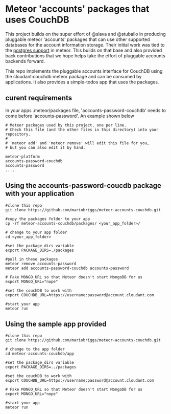 # Meteor 'accounts' packages that uses CouchDB

This project builds on the super effort of @slava and @stubailo in producing pluggable meteor 'accounts' packages that can use other supported databases for the account information storage. Their initial work was tied to the [postgres support](https://github.com/meteor/postgres-packages/tree/master/packages) in meteor. This  builds on that base and also provided back contributions that we hope helps take the effort of pluggable accounts backends forward.

This repo implements the pluggable accounts interface for CouchDB using the cloudant:couchdb meteor package and can be consumed by applications. It also provides a simple-todos app that uses the packages. 

## curent requirements
In your apps .meteor/packages file, 'accounts-password-couchdb' needs to come before 'accounts-password'. An example shown below

``` 
# Meteor packages used by this project, one per line.
# Check this file (and the other files in this directory) into your repository.
#
# 'meteor add' and 'meteor remove' will edit this file for you,
# but you can also edit it by hand.

meteor-platform
accounts-password-couchdb
accounts-password
....
```  

## Using the accounts-password-coucdb package with your application
``` 
#clone this repo
git clone https://github.com/mariobriggs/meteor-accounts-couchdb.git
  
#copy the packages folder to your app
cp -rf meteor-accounts-couchdb/packages/ <your_app_folder>/

# change to your app folder
cd <your_app_folder>

#set the package_dirs variable
export PACKAGE_DIRS=./packages

#pull in these packages
meteor remove accounts-password
meteor add accounts-password-couchdb accounts-password

# Fake MONGO_URL so that Meteor doesn't start MongoDB for us
export MONGO_URL="nope"

#set the couchDB to work with
export COUCHDB_URL=https://username:password@account.cloudant.com

#start your app
meteor run

```  

## Using the sample app provided
``` 
#clone this repo
git clone https://github.com/mariobriggs/meteor-accounts-couchdb.git

# change to the app folder
cd meteor-accounts-couchdb/app

#set the package_dirs variable
export PACKAGE_DIRS=../packages

#set the couchDB to work with
export COUCHDB_URL=https://username:password@account.cloudant.com

# Fake MONGO_URL so that Meteor doesn't start MongoDB for us
export MONGO_URL="nope"

#start your app
meteor run

```  


